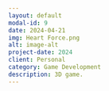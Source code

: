 ```yaml
---
layout: default
modal-id: 9
date: 2024-04-21
img: Heart Force.png
alt: image-alt
project-date: 2024
client: Personal
category: Game Development
description: 3D game.
---
```


